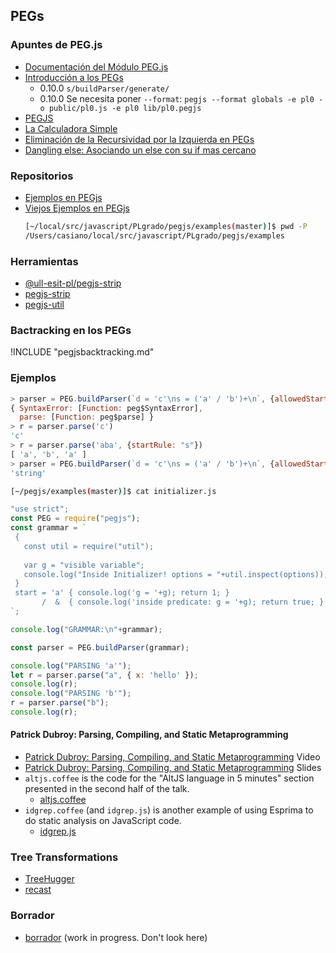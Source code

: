 <!-- toc -->
## PEGs

### Apuntes de PEG.js

* [Documentación del Módulo PEG.js](https://pegjs.org/documentation)
* [Introducción a los PEGs](http://crguezl.github.io/pl-html/node31.html)
  - 0.10.0 `s/buildParser/generate/`
  - 0.10.0 Se necesita poner `--format`: `pegjs --format globals -e pl0 -o public/pl0.js -e pl0 lib/pl0.pegjs`
* [PEGJS](http://crguezl.github.io/pl-html/node32.html)
* [La Calculadora Simple](http://crguezl.github.io/pl-html/node33.html)
* [Eliminación de la Recursividad por la Izquierda en PEGs](http://crguezl.github.io/pl-html/node37.html#SECTION04472000000000000000)
* [Dangling else: Asociando un else con su if mas cercano](http://crguezl.github.io/pl-html/node38.html#SECTION04482000000000000000)


###  Repositorios

* [Ejemplos en PEGjs](https://github.com/ULL-ESIT-PL-1617/pegjs-examples)
* [Viejos Ejemplos en PEGjs](https://github.com/crguezl/pegjs/tree/master/examples)
  ```bash
  [~/local/src/javascript/PLgrado/pegjs/examples(master)]$ pwd -P
  /Users/casiano/local/src/javascript/PLgrado/pegjs/examples
  ```

### Herramientas

* [@ull-esit-pl/pegjs-strip](https://www.npmjs.com/package/@ull-esit-pl/pegjs-strip)
* [pegjs-strip](https://www.npmjs.com/package/pegjs-strip)
* [pegjs-util](https://www.npmjs.com/package/pegjs-util)

### Bactracking en los PEGs

!INCLUDE "pegjsbacktracking.md"


### Ejemplos

```javascript
> parser = PEG.buildParser(`d = 'c'\ns = ('a' / 'b')+\n`, {allowedStartRules: ['d', 's']})
{ SyntaxError: [Function: peg$SyntaxError],
  parse: [Function: peg$parse] }
> r = parser.parse('c')
'c'
> r = parser.parse('aba', {startRule: "s"})
[ 'a', 'b', 'a' ]
> parser = PEG.buildParser(`d = 'c'\ns = ('a' / 'b')+\n`, {allowedStartRules: ['d', 's'], output: "source"}); typeof parser
'string'
```

```bash
[~/pegjs/examples(master)]$ cat initializer.js
```

```javascript
"use strict";
const PEG = require("pegjs");
const grammar = `
 {                             
   const util = require("util");     
                               
   var g = "visible variable"; 
   console.log("Inside Initializer! options = "+util.inspect(options)); 
 }                             
 start = 'a' { console.log('g = '+g); return 1; } 
       /  &  { console.log('inside predicate: g = '+g); return true; } 'b' { return 2; }
`;

console.log("GRAMMAR:\n"+grammar);

const parser = PEG.buildParser(grammar);

console.log("PARSING 'a'");
let r = parser.parse("a", { x: 'hello' });
console.log(r); 
console.log("PARSING 'b'");
r = parser.parse("b");
console.log(r); 
```

#### Patrick Dubroy: Parsing, Compiling, and Static Metaprogramming

* [Patrick Dubroy: Parsing, Compiling, and Static Metaprogramming](http://2013.jsconf.eu/speakers/patrick-dubroy-parsing-compiling-and-static-metaprogramming.html) Video
* [Patrick Dubroy: Parsing, Compiling, and Static Metaprogramming](https://speakerdeck.com/pdubroy/parsing-compiling-and-static-metaprogramming) Slides
* `altjs.coffee` is the code for the "AltJS language in 5 minutes" section
presented in the second half of the talk.
  * [altjs.coffee](https://github.com/pdubroy/jsconfeu-talk/blob/master/altjs.coffee)
* `idgrep.coffee` (and `idgrep.js`) is another example of using Esprima
to do static analysis on JavaScript code.
  * [idgrep.js](https://github.com/pdubroy/jsconfeu-talk/blob/master/idgrep.js)

### Tree Transformations

* [TreeHugger](https://github.com/ajaxorg/treehugger)
* [recast](https://github.com/benjamn/recast)


### Borrador

* [borrador](pegjs.md) (work in progress. Don't look here)

